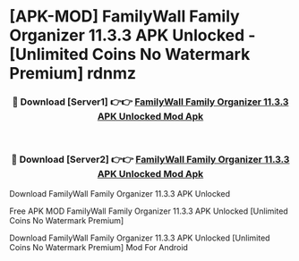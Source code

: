 # [APK-MOD] FamilyWall  Family Organizer 11.3.3 APK Unlocked - [Unlimited Coins No Watermark Premium] rdnmz



<div align="center">
<h3>🔴 Download [Server1] 👉👉 <a href="https://momento.my/?title=FamilyWall__Family_Organizer_11.3.3_APK_Unlocked">FamilyWall  Family Organizer 11.3.3 APK Unlocked Mod Apk</a></h3><br>

<h3>🔴 Download [Server2] 👉👉 <a href="https://momento.my/?title=FamilyWall__Family_Organizer_11.3.3_APK_Unlocked">FamilyWall  Family Organizer 11.3.3 APK Unlocked Mod Apk</a></h3>
</div>



Download FamilyWall  Family Organizer 11.3.3 APK Unlocked 

Free APK MOD FamilyWall  Family Organizer 11.3.3 APK Unlocked [Unlimited Coins No Watermark Premium]

Download FamilyWall  Family Organizer 11.3.3 APK Unlocked [Unlimited Coins No Watermark Premium] Mod For Android
